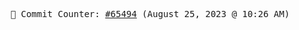 <p align="center">
    <samp>
        📮 Commit Counter: <a href="https://github.com/Javascript-void0/Javascript-void0/commits/main">#65494</a> (August 25, 2023 @ 10:26 AM)
    </samp>
</p>